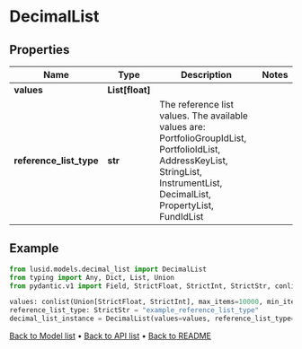 # DecimalList

## Properties
Name | Type | Description | Notes
------------ | ------------- | ------------- | -------------
**values** | **List[float]** |  | 
**reference_list_type** | **str** | The reference list values. The available values are: PortfolioGroupIdList, PortfolioIdList, AddressKeyList, StringList, InstrumentList, DecimalList, PropertyList, FundIdList | 
## Example

```python
from lusid.models.decimal_list import DecimalList
from typing import Any, Dict, List, Union
from pydantic.v1 import Field, StrictFloat, StrictInt, StrictStr, conlist, validator

values: conlist(Union[StrictFloat, StrictInt], max_items=10000, min_items=0) = Field(...)
reference_list_type: StrictStr = "example_reference_list_type"
decimal_list_instance = DecimalList(values=values, reference_list_type=reference_list_type)

```

[Back to Model list](../README.md#documentation-for-models) &#8226; [Back to API list](../README.md#documentation-for-api-endpoints) &#8226; [Back to README](../README.md)

